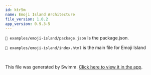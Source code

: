 ```yaml
---
id: ktr5m
name: Emoji Island Architecture
file_version: 1.0.2
app_version: 0.9.3-5
---
```


`📄 examples/emoji-island/package.json` Is the package.json.

`📄 examples/emoji-island/index.html` is the main file for Emoji Island

<br/>

This file was generated by Swimm. [Click here to view it in the app](https://app.swimm.io/repos/Z2l0aHViJTNBJTNBdXNlLW1hZ2ljLWNsYXNzJTNBJTNBc2hpZnR5cA==/docs/ktr5m).